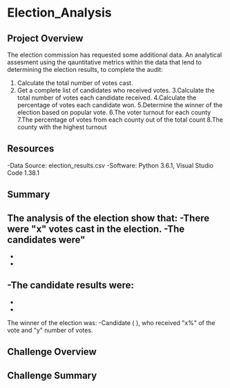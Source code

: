 # Election_Analysis

## Project Overview
The election commission has requested some additional data. An analytical assesment using the qauntitative metrics within the data that lend to determining the election results, to complete the audit:


1. Calculate the total number of votes cast.
2. Get a complete list of candidates who received votes.
3.Calculate the total number of votes each candidate received.
4.Calculate the percentage of votes each candidate won.
5.Determine the winner of the election based on popular vote.
6.The voter turnout for each county
7.The percentage of votes from each county out of the total count
8.The county with the highest turnout

## Resources
-Data Source: election_results.csv
-Software: Python 3.6.1, Visual Studio Code 1.38.1

## Summary
The analysis of the election show that:
-There were "x" votes cast in the election.
-The candidates were"
-
-
-
-The candidate results were:
-
-
-
The winner of the election was:
-Candidate ( ), who received "x%" of the vote and "y" number of votes.

## Challenge Overview

## Challenge Summary
